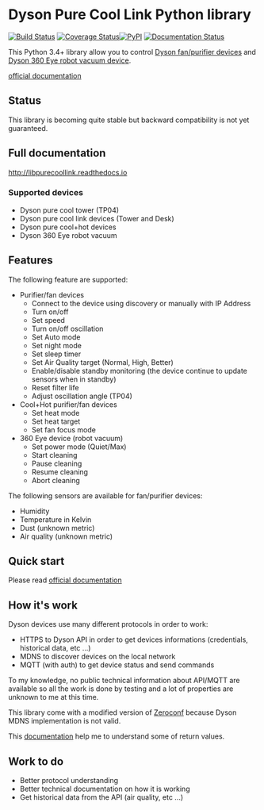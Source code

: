 # Dyson Pure Cool Link Python library

[![Build Status](https://travis-ci.org/CharlesBlonde/libpurecoollink.svg?branch=master)](https://travis-ci.org/CharlesBlonde/libpurecoollink) [![Coverage Status](https://coveralls.io/repos/github/CharlesBlonde/libpurecoollink/badge.svg?branch=master)](https://coveralls.io/github/CharlesBlonde/libpurecoollink?branch=master)[![PyPI](https://img.shields.io/pypi/v/libpurecoollink.svg)](https://pypi.python.org/pypi/libpurecoollink) [![Documentation Status](https://readthedocs.org/projects/libpurecoollink/badge/?version=latest)](http://libpurecoollink.readthedocs.io/en/latest/?badge=latest)

This Python 3.4+ library allow you to control [Dyson fan/purifier devices](http://www.dyson.com/air-treatment/purifiers/dyson-pure-hot-cool-link.aspx) and [Dyson 360 Eye robot vacuum device](http://www.dyson.com/vacuum-cleaners/robot/dyson-360-eye.aspx).

[official documentation](http://libpurecoollink.readthedocs.io)

## Status

This library is becoming quite stable but backward compatibility is not yet guaranteed.

## Full documentation

http://libpurecoollink.readthedocs.io

### Supported devices

* Dyson pure cool tower (TP04)
* Dyson pure cool link devices (Tower and Desk)
* Dyson pure cool+hot devices
* Dyson 360 Eye robot vacuum

## Features

The following feature are supported:

* Purifier/fan devices
    * Connect to the device using discovery or manually with IP Address
    * Turn on/off
    * Set speed
    * Turn on/off oscillation
    * Set Auto mode
    * Set night mode
    * Set sleep timer
    * Set Air Quality target (Normal, High, Better)
    * Enable/disable standby monitoring (the device continue to update sensors when in standby)
    * Reset filter life
    * Adjust oscillation angle (TP04)
* Cool+Hot purifier/fan devices
    * Set heat mode
    * Set heat target
    * Set fan focus mode
* 360 Eye device (robot vacuum)
    * Set power mode (Quiet/Max)
    * Start cleaning
    * Pause cleaning
    * Resume cleaning
    * Abort cleaning

The following sensors are available for fan/purifier devices:

* Humidity
* Temperature in Kelvin
* Dust (unknown metric)
* Air quality (unknown metric)

## Quick start

Please read [official documentation](http://libpurecoollink.readthedocs.io)

## How it's work

Dyson devices use many different protocols in order to work:

* HTTPS to Dyson API in order to get devices informations (credentials, historical data, etc ...)
* MDNS to discover devices on the local network
* MQTT (with auth) to get device status and send commands

To my knowledge, no public technical information about API/MQTT are available so all the work is done by testing and a lot of properties are unknown to me at this time.

This library come with a modified version of [Zeroconf](https://github.com/jstasiak/python-zeroconf) because Dyson MDNS implementation is not valid.

This [documentation](https://github.com/shadowwa/Dyson-MQTT2RRD) help me to understand some of return values.

## Work to do

* Better protocol understanding
* Better technical documentation on how it is working
* Get historical data from the API (air quality, etc ...)
